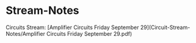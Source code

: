 # Stream-Notes

Circuits Stream: [Amplifier Circuits Friday September 29](Circuit-Stream-Notes/Amplifier Circuits Friday September 29.pdf)

